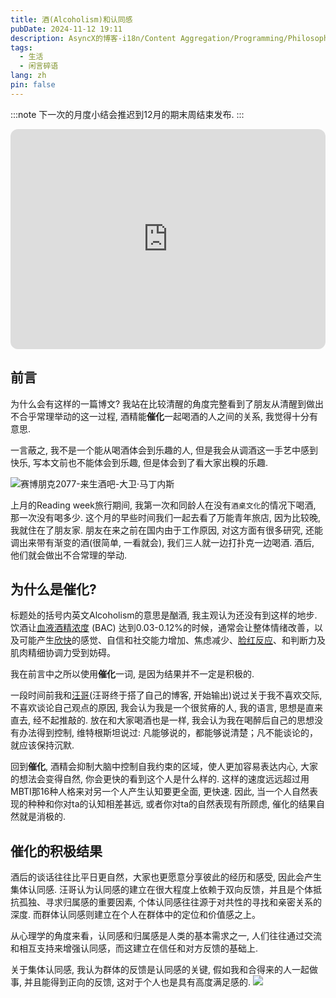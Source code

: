 ```yaml
---
title: 酒(Alcoholism)和认同感
pubDate: 2024-11-12 19:11
description: AsyncX的博客-i18n/Content Aggregation/Programming/Philosophy/Hobbies/i18n多语言/内容聚合/编程/哲学/爱好
tags:
  - 生活
  - 闲言碎语
lang: zh
pin: false
---
```

:::note
下一次的月度小结会推迟到12月的期末周结束发布.
:::

<iframe style="border-radius:12px" src="https://open.spotify.com/embed/track/7MZM9KhwGQG8QJ4BycsnQn?utm_source=generator" width="100%" height="352" frameBorder="0" allowfullscreen="" allow="autoplay; clipboard-write; encrypted-media; fullscreen; picture-in-picture" loading="lazy"></iframe>

## 前言

为什么会有这样的一篇博文? 我站在比较清醒的角度完整看到了朋友从清醒到做出不合乎常理举动的这一过程, 酒精能**催化**一起喝酒的人之间的关系, 我觉得十分有意思.

一言蔽之, 我不是一个能从喝酒体会到乐趣的人, 但是我会从调酒这一手艺中感到快乐, 写本文前也不能体会到乐趣, 但是体会到了看大家出糗的乐趣.

![赛博朋克2077-来生酒吧-大卫·马丁内斯](https://r2.asyncx.top/2024/11/12/202411122111251.webp)

上月的Reading week旅行期间, 我第一次和同龄人在没有`酒桌文化`的情况下喝酒, 那一次没有喝多少. 这个月的早些时间我们一起去看了万能青年旅店, 因为比较晚, 我就住在了朋友家. 朋友在来之前在国内由于工作原因, 对这方面有很多研究, 还能调出来带有渐变的酒(很简单, 一看就会), 我们三人就一边打扑克一边喝酒. 酒后, 他们就会做出不合常理的举动.

## 为什么是催化?
标题处的括号内英文Alcoholism的意思是酗酒, 我主观认为还没有到这样的地步. 饮酒让[血液酒精浓度](https://zh.wikipedia.org/wiki/%E8%A1%80%E6%B6%B2%E9%85%92%E7%B2%BE%E6%BF%83%E5%BA%A6 "血液酒精浓度") (BAC) 达到0.03-0.12%的时候，通常会让整体情绪改善，以及可能产生[欣快](https://zh.wikipedia.org/wiki/%E6%AC%A3%E5%BF%AB "欣快")的感觉、自信和社交能力增加、焦虑减少、[脸红反应](https://zh.wikipedia.org/wiki/%E9%85%92%E7%B2%BE%E5%8F%8D%E5%BA%94 "酒精反应")、和判断力及肌肉精细协调力受到妨碍。

我在前言中之所以使用**催化**一词, 是因为结果并不一定是积极的.

一段时间前我和[汪哥](https://nortant.com/)(汪哥终于搭了自己的博客, 开始输出)说过关于我不喜欢交际, 不喜欢谈论自己观点的原因, 我会认为我是一个很贫瘠的人, 我的语言, 思想是直来直去, 经不起推敲的. 放在和大家喝酒也是一样, 我会认为我在喝醉后自己的思想没有办法得到控制, 维特根斯坦说过: 凡能够说的，都能够说清楚；凡不能谈论的，就应该保持沉默.

回到**催化**, 酒精会抑制大脑中控制自我约束的区域，使人更加容易表达内心, 大家的想法会变得自然, 你会更快的看到这个人是什么样的. 这样的速度远远超过用MBTI那16种人格来对另一个人产生认知要更全面, 更快速. 因此, 当一个人自然表现的种种和你对ta的认知相差甚远, 或者你对ta的自然表现有所顾虑, 催化的结果自然就是消极的.

## 催化的积极结果

酒后的谈话往往比平日更自然，大家也更愿意分享彼此的经历和感受, 因此会产生集体认同感. 汪哥认为认同感的建立在很大程度上依赖于双向反馈，并且是个体抵抗孤独、寻求归属感的重要因素, 个体认同感往往源于对共性的寻找和亲密关系的深度. 而群体认同感则建立在个人在群体中的定位和价值感之上。

从心理学的角度来看，认同感和归属感是人类的基本需求之一, 人们往往通过交流和相互支持来增强认同感，而这建立在信任和对方反馈的基础上. 

关于集体认同感, 我认为群体的反馈是认同感的关键, 假如我和合得来的人一起做事, 并且能得到正向的反馈, 这对于个人也是具有高度满足感的.
![](https://r2.asyncx.top/2024/11/12/202411122200609.webp)
